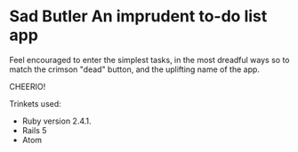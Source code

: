# Sad Butler An imprudent to-do list app

Feel encouraged to enter the simplest tasks, in the most dreadful 
ways so to match the crimson "dead" button, and the uplifting name of the app.

CHEERIO!

Trinkets used:

* Ruby version 2.4.1.
* Rails 5
* Atom
